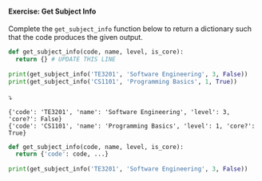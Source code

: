 #### Exercise: Get Subject Info

Complete the `get_subject_info` function below to return a dictionary such that the code produces the given output.

```python
def get_subject_info(code, name, level, is_core):
  return {} # UPDATE THIS LINE
  
print(get_subject_info('TE3201', 'Software Engineering', 3, False))
print(get_subject_info('CS1101', 'Programming Basics', 1, True))
```
:arrow_heading_down:
```
{'code': 'TE3201', 'name': 'Software Engineering', 'level': 3, 'core?': False}
{'code': 'CS1101', 'name': 'Programming Basics', 'level': 1, 'core?': True}
```

<panel type="seamless" header="%%:bulb: Partial solution%%">

```python
def get_subject_info(code, name, level, is_core):
  return {'code': code, ...} 
  
print(get_subject_info('TE3201', 'Software Engineering', 3, False))
```

</panel>